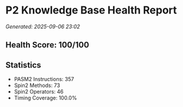 # P2 Knowledge Base Health Report
*Generated: 2025-09-06 23:02*

## Health Score: 100/100

## Statistics
- PASM2 Instructions: 357
- Spin2 Methods: 73
- Spin2 Operators: 46
- Timing Coverage: 100.0%

